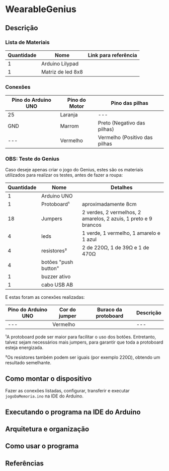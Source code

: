 # WearableGenius

## Descrição

### Lista de Materiais

| Quantidade | Nome | Link para referência |
| --- | --- | --- |
| 1 | Arduino Lilypad |   |
| 1 | Matriz de led 8x8 |   |

### Conexões

| Pino do Arduino UNO | Pino do Motor | Pino das pilhas |
| --- | --- | --- |
| 25 | Laranja | --- |
| GND | Marrom | Preto (Negativo das pilhas) |
| --- | Vermelho | Vermelho (Positivo das pilhas |

### OBS: Teste do Genius

Caso deseje apenas criar o jogo do Genius, estes são os materiais utilizados para realizar os testes, antes de fazer a roupa:

| Quantidade | Nome | Detalhes |
| --- | --- | --- |
| 1 | Arduino UNO |  |
| 1 | Protoboard¹ | aproximadamente 8cm |
| 18 | Jumpers | 2 verdes, 2 vermelhos, 2 amarelos, 2 azuis, 1 preto e 9 brancos |
| 4 | leds | 1 verde, 1 vermelho, 1 amarelo e 1 azul |
| 4 | resistores² | 2 de 220Ω, 1 de 39Ω e 1 de 470Ω |
| 4 | botões "push button" |   |
| 1 | buzzer ativo |   |
| 1 | cabo USB AB |   |

E estas foram as conexões realizadas:

| Pino do Arduino UNO | Cor do jumper | Buraco da protoboard | Descrição |
| --- | --- | --- | --- |
| --- | Vermelho |   | --- |

¹A protoboard pode ser maior para facilitar o uso dos botões. Entretanto, talvez sejam necessários mais jumpers, para garantir que toda a protoboard esteja energizada.

²Os resistores também podem ser iguais (por exemplo 220Ω), obtendo um resultado semelhante.

## Como montar o dispositivo

Fazer as conexões listadas, configurar, transferir e executar `jogoDaMemoria.ino` na IDE do Arduino.

## Executando o programa na IDE do Arduino

## Arquitetura e organização

## Como usar o programa

## Referências
